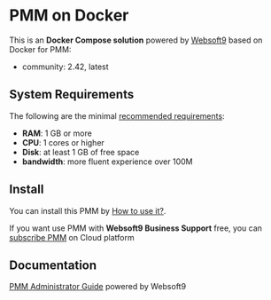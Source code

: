 # PMM on Docker  

This is an **Docker Compose solution** powered by [Websoft9](https://www.websoft9.com) based on Docker for PMM:


 - community:  2.42, latest


## System Requirements

The following are the minimal [recommended requirements](https://github.com/percona/pmm):

* **RAM**: 1 GB or more
* **CPU**: 1 cores or higher
* **Disk**: at least 1 GB of free space
* **bandwidth**: more fluent experience over 100M  

## Install

You can install this PMM by [How to use it?](https://github.com/Websoft9/docker-library#how-to-use-it).   

If you want use PMM with **Websoft9 Business Support** free, you can [subscribe PMM](https://www.websoft9.com/apps) on Cloud platform

## Documentation

[PMM Administrator Guide](https://support.websoft9.com/docs/pmm) powered by Websoft9